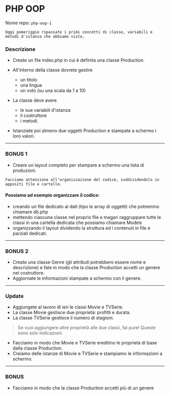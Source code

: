 # PHP OOP

Nome repo: `php-oop-1`

```
Oggi pomeriggio ripassate i primi concetti di classe, variabili e metodi d'istanza che abbiamo visto.
```

### Descrizione

- Create un file index.php in cui è definita una classe Production.

- All'interno della classe dovrete gestire

  - un titolo
  - una lingua
  - un voto (su una scala da 1 a 10)

- La classe deve avere

  - le sue variabili d'istanza
  - il costruttore
  - i metodi.

- Istanziate poi almeno due oggetti Production e stampate a schermo i loro valori.
<hr>

### BONUS 1

- Creare un layout completo per stampare a schermo una lista di produzioni.

```
Facciamo attenzione all’organizzazione del codice, suddividendolo in appositi file e cartelle.
```

#### Possiamo ad esempio organizzare il codice:

- creando un file dedicato ai dati (tipo le array di oggetti) che potremmo chiamare db.php
- mettendo ciascuna classe nel proprio file e magari raggruppare tutte le classi in una cartella dedicata che possiamo chiamare Models
- organizzando il layout dividendo la struttura ed i contenuti in file e parziali dedicati.
<hr>

### BONUS 2

- Create una classe Genre (gli attributi potrebbero essere nome e descrizione) e fate in modo che la classe Production accetti un genere nel costruttore.
- Aggiornate le informazioni stampate a schermo con il genere.
<hr>

### Update

- Aggiungete al lavoro di ieri le classi Movie e TVSerie.
- La classe Movie gestisce due proprietà: profitti e durata.
- La classe TVSerie gestisce il numero di stagioni.

> Se vuoi aggiungere altre proprietà alle due classi, fai pure! Queste sono solo indicazioni.

- Facciamo in modo che Movie e TVSerie ereditino le proprietà di base dalla classe Production.
- Creiamo delle istanze di Movie e TVSerie e stampiamo le informazioni a schermo.
<hr>

### BONUS

- Facciamo in modo che la classe Production accetti più di un genere

